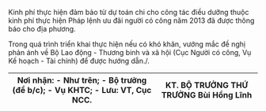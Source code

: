 Kinh phí thực hiện đảm bảo từ dự toán chi cho công tác điều dưỡng thuộc kinh phí thực hiện Pháp lệnh ưu đãi người có công năm 2013 đã được thông báo cho địa phương.

Trong quá trình triển khai thực hiện nếu có khó khăn, vướng mắc đề nghị phản ánh về Bộ Lao động - Thương binh và xã hội (Cục Người có công, Vụ Kế hoạch - Tài chính) để được hướng dẫn./.

| Nơi nhận: - Như trên; - Bộ trưởng (để b/c); - Vụ KHTC; - Lưu: VT, Cục NCC. | KT. BỘ TRƯỞNG THỨ TRƯỞNG Bùi Hồng Lĩnh |
|---|---|